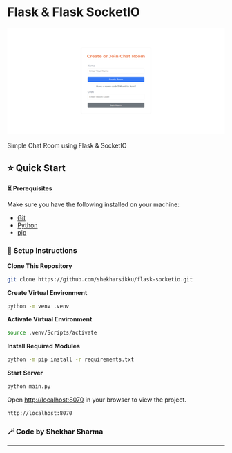 # Flask & Flask SocketIO

![Demo](/static/icon/demo.png)

Simple Chat Room using Flask & SocketIO

## ⭐ Quick Start

**⏳ Prerequisites**

Make sure you have the following installed on your machine:

- [Git](https://git-scm.com/)
- [Python](https://www.python.org/)
- [pip](https://www.python.org/)

### 🚀 Setup Instructions

**Clone This Repository**

```bash
git clone https://github.com/shekharsikku/flask-socketio.git
```

**Create Virtual Environment**

```bash
python -m venv .venv
```

**Activate Virtual Environment**

```bash
source .venv/Scripts/activate
```

**Install Required Modules**

```bash
python -m pip install -r requirements.txt
```

**Start Server**

```bash
python main.py
```

Open [http://localhost:8070](http://localhost:8070) in your browser to view the project.

```bash
http://localhost:8070
```

### 🪄 Code by **Shekhar Sharma**

---
